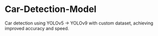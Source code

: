 # Car-Detection-Model
Car detection using YOLOv5 → YOLOv9 with custom dataset, achieving improved accuracy and speed.
